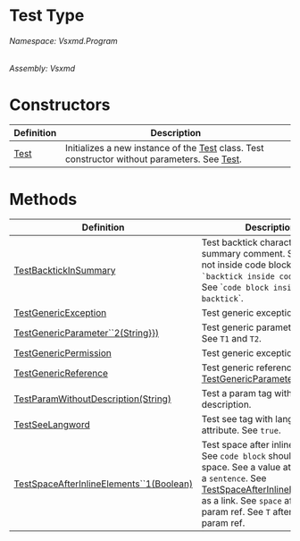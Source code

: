 <a name='T-Vsxmd-Program-Test'></a>
# Test Type

###### Namespace:  Vsxmd.Program

###### Assembly:  Vsxmd

# Constructors

| Definition | Description |
|-|-|
| [Test](Constructors/Constructors.md) | Initializes a new instance of the [Test](./../Test.md) class.  Test constructor without parameters.  See [Test](#). |

# Methods

| Definition | Description |
|-|-|
| [TestBacktickInSummary](Methods/TestBacktickInSummary.md) | Test backtick characters in summary comment.  See \`should not inside code block\`.  See `` `backtick inside code block` ``.  See \``code block inside backtick`\`. |
| [TestGenericException](Methods/TestGenericException.md) | Test generic exception type. |
| [TestGenericParameter\`\`2(String}})](Methods/TestGenericParameter``2.md) | Test generic parameter type.  See `T1` and `T2`. |
| [TestGenericPermission](Methods/TestGenericPermission.md) | Test generic exception type. |
| [TestGenericReference](Methods/TestGenericReference.md) | Test generic reference type.  See [TestGenericParameter\`\`2](TestGenericParameter``2.md). |
| [TestParamWithoutDescription(String)](Methods/TestParamWithoutDescription.md) | Test a param tag without description. |
| [TestSeeLangword](Methods/TestSeeLangword.md) | Test see tag with langword attribute. See `true`. |
| [TestSpaceAfterInlineElements\`\`1(Boolean)](Methods/TestSpaceAfterInlineElements``1.md) | Test space after inline elements.  See `code block` should follow a space.  See a value at the end of a `sentence`.  See [TestSpaceAfterInlineElements\`\`1](#) as a link.  See `space` after a param ref.  See `T` after a type param ref. |
